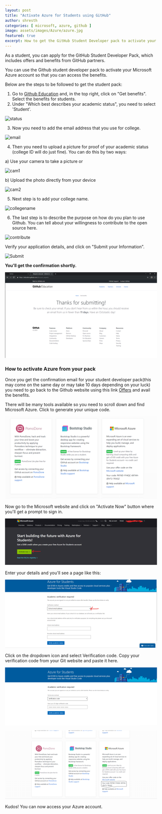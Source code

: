 ```yaml
---
layout: post
title: "Activate Azure for Students using GitHub"
author: shresth
categories: [ microsoft, azure, github ]
image: assets/images/Azure/azure.jpg
featured: true
excerpt: How to get the GitHub Student Developer pack to activate your Microsoft Azure account for free without a debit card.
---
```

<!-- Add post written in markdown or html below -->
 As a student, you can apply for the GitHub Student Developer Pack, which includes offers and benefits from GitHub partners.

 You can use the Github student developer pack to activate your Microsoft Azure account so that you can access the benefits.

 Below are the steps to be followed to get the student pack:

 1. Go to [Github Education](https://education.github.com "Github Education") and, in the top right, click on "Get benefits".
 Select the benefits for students.
 2. Under "Which best describes your academic status", you need to select 'Student'.

 ![status](https://help.github.com/assets/images/help/education/academic-status-student.png)
 
 
 3. Now you need to add the email address that you use for college.

 
 ![email](https://help.github.com/assets/images/help/education/select-email-address.png)

 4. Then you need to upload a picture for proof of your academic status (college ID will do just fine). You can do this by two ways:

  a) Use your camera to take a picture or

  ![cam1](https://help.github.com/assets/images/help/education/upload-proof-status.png)

  b) Upload the photo directly from your device

  ![cam2](https://help.github.com/assets/images/help/education/upload-image-link.png)

 5. Next step is to add your college name.

 ![collegename](https://help.github.com/assets/images/help/education/enter-school-name.png)
 
 
 6. The last step is to describe the purpose on how do you plan to use Github. You can tell about your willingness to contribute to the open source here.

 
 ![contribute](https://help.github.com/assets/images/help/education/purpose-for-github-education.png)

 Verify your application details, and click on "Submit your Information".

 ![Submit](https://help.github.com/assets/images/help/education/submit-your-information-button.png)


  **You'll get the confirmation shortly.**

![Azure1](/assets/images/Azure/Azure1.png)


  <h3>How to activate Azure from your pack</h3>



  Once you get the confirmation email for your student developer pack(this may come on the same day or may take 10 days depending on your luck) you need to go back to the Github website using this link [Offers](https://education.github.com/pack/offers) and avail the benefits.

  There will be many tools available so you need to scroll down and find Microsoft Azure. Click to generate your unique code.

  ![Azure2](/assets/images/Azure/Azure2.png)

  Now go to the Microsoft website and click on "Activate Now" button where you'll get a prompt to sign in.

  ![Azure3](/assets/images/Azure/Azure3.png)

   Enter your details and you'll see a page like this:

   ![Azure4](/assets/images/Azure/Azure4.png)



  Click on the dropdown icon and select Verification code. Copy your verification code from your Git website and paste it here.

  
  ![Azure5](/assets/images/Azure/Azure5.png)

  
  
  ![Azure6](/assets/images/Azure/Azure6.png)

  Kudos! You can now access your Azure account.
